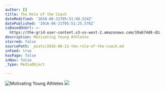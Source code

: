 ```yaml
---
author: []
title: The Role of the Coach
dateModified: '2016-06-21T05:51:08.524Z'
datePublished: '2016-06-21T05:51:25.578Z'
isBasedOnUrl: >-
  https://the-grid-user-content.s3-us-west-2.amazonaws.com/10a674d8-d2a7-40b4-8dcc-ff104f3dc976.jpg
description: Motivating Young Athletes
starred: false
sourcePath: _posts/2016-06-21-the-role-of-the-coach.md
inFeed: true
hasPage: false
inNav: false
_type: MediaObject

---
```

![Motivating Young Athletes](https://the-grid-user-content.s3-us-west-2.amazonaws.com/10a674d8-d2a7-40b4-8dcc-ff104f3dc976.jpg)
![](https://the-grid-user-content.s3-us-west-2.amazonaws.com/1500fc13-c7f0-4434-a3fb-136501db9ad3.jpg)